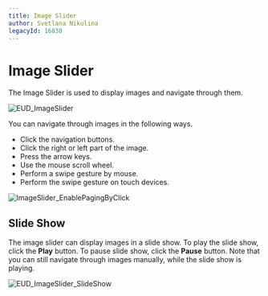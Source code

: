 ```yaml
---
title: Image Slider
author: Svetlana Nikulina
legacyId: 16830
---
```

# Image Slider
The Image Slider is used to display images and navigate through them.

![EUD_ImageSlider](../images/img22708.png)

You can navigate through images in the following ways.
* Click the navigation buttons.
* Click the right or left part of the image.
* Press the arrow keys.
* Use the mouse scroll wheel.
* Perform a swipe gesture by mouse.
* Perform the swipe gesture on touch devices.

![ImageSlider_EnablePagingByClick](../images/img18296.gif)

## Slide Show
The image slider can display images in a slide show. To play the slide show, click the **Play** button. To pause slide show, click the **Pause** button. Note that you can still navigate through images manually, while the slide show is playing.

![EUD_ImageSlider_SlideShow](../images/img22707.png)